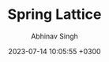 ---
layout: post
title:  Spring Lattice
date:   2023-07-14 10:05:55 +0300
image:  /assets/images/Examples/springlattice.png
author: Abhinav Singh
tags:   TopoSpam Simulation
---